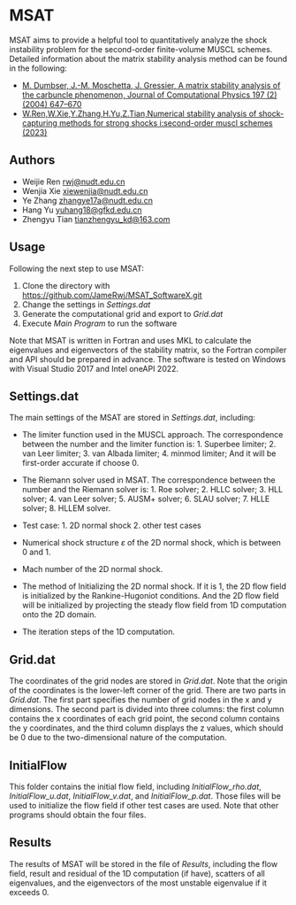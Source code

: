 # MSAT
MSAT aims to provide a helpful tool to quantitatively analyze the shock instability problem for the second-order finite-volume MUSCL schemes. Detailed information about the matrix stability analysis method can be found in the following: 
 - [M. Dumbser, J.-M. Moschetta, J. Gressier, A matrix stability analysis of the carbuncle phenomenon, Journal of Computational Physics 197 (2) (2004) 647–670](https://doi.org/10.1016/j.jcp.2003.12.013)
 - [W.Ren,W.Xie,Y.Zhang,H.Yu,Z.Tian,Numerical stability analysis of shock- capturing methods for strong shocks i:second-order muscl schemes (2023)](https://arxiv.org/abs/2305.03281)

## Authors
- Weijie Ren <rwj@nudt.edu.cn>
- Wenjia Xie <xiewenjia@nudt.edu.cn>
- Ye Zhang <zhangye17a@nudt.edu.cn>
- Hang Yu <yuhang18@gfkd.edu.cn>
- Zhengyu Tian <tianzhengyu_kd@163.com>

## Usage
Following the next step to use MSAT:
 1. Clone the directory with <https://github.com/JameRwj/MSAT_SoftwareX.git>
 2. Change the settings in *Settings.dat*
 3. Generate the computational grid and export to *Grid.dat*
 4. Execute *Main Program* to run the software
 
Note that MSAT is written in Fortran and uses MKL to calculate the eigenvalues and eigenvectors of the stability matrix, so the Fortran compiler and API should be prepared in advance. The software is tested on Windows with Visual Studio 2017 and Intel oneAPI 2022.

## Settings.dat
The main settings of the MSAT are stored in *Settings.dat*, including:

 - The limiter function used in the MUSCL approach. The correspondence between the number and the limiter function is:
		 1. Superbee limiter;
		 2. van Leer limiter;
		 3. van Albada limiter;
		 4. minmod limiter;
	And it will be first-order accurate if choose 0.
	
 - The Riemann solver used in MSAT. The correspondence between the number and the Riemann solver is:
		 1. Roe solver;
		 2. HLLC solver;
		 3. HLL solver;
		 4. van Leer solver;
		 5. AUSM+ solver;
		 6. SLAU solver;
		 7. HLLE solver;
		 8. HLLEM solver.
- Test case:
		1. 2D normal shock
		2. other test cases
	
 - Numerical shock structure $\varepsilon$ of the 2D normal shock, which is between 0 and 1.
 - Mach number of the 2D normal shock.
 - The method of Initializing the 2D normal shock. If it is 1, the 2D flow field is initialized by the Rankine-Hugoniot conditions. And the 2D flow field will be initialized by projecting the steady flow field from 1D computation onto the 2D domain.
 - The iteration steps of the 1D computation.

## Grid.dat
The coordinates of the grid nodes are stored in *Grid.dat*. Note that the origin of the coordinates is the lower-left corner of the grid. There are two parts in *Grid.dat*. The first part specifies the number of grid nodes in the  x  and  y  dimensions. The second part is divided into three columns: the first column contains the  x  coordinates of each grid point, the second column contains the  y  coordinates, and the third column displays the  z  values, which should be 0 due to the two-dimensional nature of the computation.

## InitialFlow
This folder contains the initial flow field, including *InitialFlow_rho.dat*, *InitialFlow_u.dat*, *InitialFlow_v.dat*, and *InitialFlow_p.dat*. Those files will be used to initialize the flow field if other test cases are used. Note that other programs should obtain the four files.

## Results
The results of MSAT will be stored in the file of *Results*, including the flow field, result and residual of the 1D computation (if have), scatters of all eigenvalues, and the eigenvectors of the most unstable eigenvalue if it exceeds 0.
